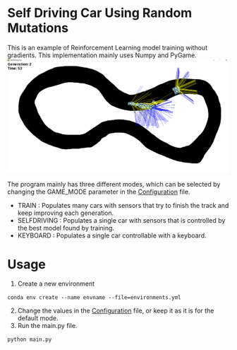 # Self Driving Car Using Random Mutations
This is an example of Reinforcement Learning model training without gradients. This implementation mainly uses Numpy and PyGame.
![Training Demo](assets/training_demo.png)

The program mainly has three different modes, which can be selected by changing the GAME_MODE parameter in the [Configuration](configs.py) file.
* TRAIN : Populates many cars with sensors that try to finish the track and keep improving each generation.
* SELFDRIVING : Populates a single car with sensors that is controlled by the best model found by training.
* KEYBOARD : Populates a single car controllable with a keyboard.

# Usage

1. Create a new environment
```
conda env create --name envname --file=environments.yml
```
2. Change the values in the [Configuration](configs.py) file, or keep it as it is for the default mode.
3. Run the main.py file.
```
python main.py
```



